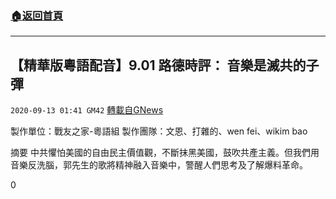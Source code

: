 ###  [:house:返回首頁](https://github.com/ourhimalayas/txt)
---

## 【精華版粵語配音】9.01 路德時評： 音樂是滅共的子彈
`2020-09-13 01:41 GM42` [轉載自GNews](https://gnews.org/zh-hant/351574/)

製作單位：戰友之家-粵語組
製作團隊：文恩、打雜的、wen fei、wikim bao

摘要
中共懼怕美國的自由民主價值觀，不斷抹黑美國，鼓吹共產主義。但我們用音樂反洗腦，郭先生的歌將精神融入音樂中，警醒人們思考及了解爆料革命。



0

